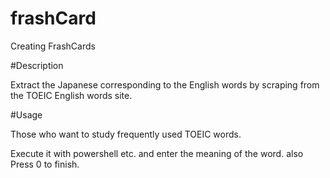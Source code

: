 # frashCard

Creating FrashCards

#Description

Extract the Japanese corresponding to the English words by scraping from the TOEIC English words site.

#Usage

Those who want to study frequently used TOEIC words.

Execute it with powershell etc. and enter the meaning of the word.
also Press 0 to finish.
